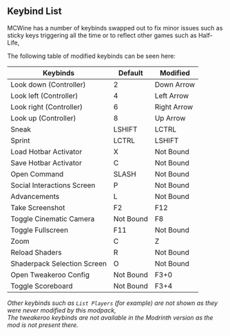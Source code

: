 ## Keybind List

MCWine has a number of keybinds swapped out to fix minor issues such as sticky keys triggering all the time or to reflect other games such as Half-Life,

The following table of modified keybinds can be seen here:

| Keybinds                    | Default   | Modified    |
|-----------------------------|-----------|-------------|
| Look down (Controller)      | 2         | Down Arrow  |
| Look left (Controller)      | 4         | Left Arrow  |
| Look right (Controller)     | 6         | Right Arrow |
| Look up (Controller)        | 8         | Up Arrow    |
| Sneak                       | LSHIFT    | LCTRL       |
| Sprint                      | LCTRL     | LSHIFT      |
| Load Hotbar Activator       | X         | Not Bound   |
| Save Hotbar Activator       | C         | Not Bound   |
| Open Command                | SLASH     | Not Bound   |
| Social Interactions Screen  | P         | Not Bound   |
| Advancements                | L         | Not Bound   |
| Take Screenshot             | F2        | F12         |
| Toggle Cinematic Camera     | Not Bound | F8          |
| Toggle Fullscreen           | F11       | Not Bound   |
| Zoom                        | C         | Z           |
| Reload Shaders              | R         | Not Bound   |
| Shaderpack Selection Screen | O         | Not Bound   |
| Open Tweakeroo Config       | Not Bound | F3+0        |
| Toggle Scoreboard           | Not Bound | F3+4        |

*Other keybinds such as `List Players` (for example) are not shown as they were never modified by this modpack,\
The tweakeroo keybinds are not available in the Modrinth version as the mod is not present there.*
